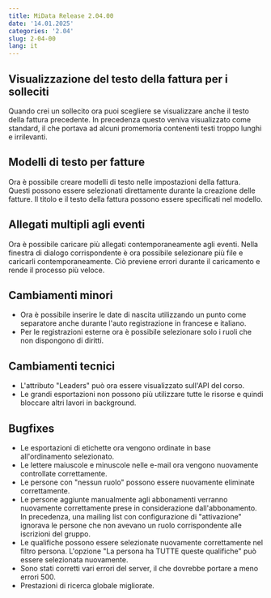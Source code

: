 ```yaml
---
title: MiData Release 2.04.00
date: '14.01.2025'
categories: '2.04'
slug: 2-04-00
lang: it
---
```


## Visualizzazione del testo della fattura per i solleciti
Quando crei un sollecito ora puoi scegliere se visualizzare anche il testo della fattura precedente. In precedenza questo veniva visualizzato come standard, il che portava ad alcuni promemoria contenenti testi troppo lunghi e irrilevanti.

## Modelli di testo per fatture
Ora è possibile creare modelli di testo nelle impostazioni della fattura. Questi possono essere selezionati direttamente durante la creazione delle fatture. Il titolo e il testo della fattura possono essere specificati nel modello.

## Allegati multipli agli eventi
Ora è possibile caricare più allegati contemporaneamente agli eventi. Nella finestra di dialogo corrispondente è ora possibile selezionare più file e caricarli contemporaneamente. Ciò previene errori durante il caricamento e rende il processo più veloce.

## Cambiamenti minori
- Ora è possibile inserire le date di nascita utilizzando un punto come separatore anche durante l'auto registrazione in francese e italiano.
- Per le registrazioni esterne ora è possibile selezionare solo i ruoli che non dispongono di diritti.

## Cambiamenti tecnici
- L'attributo "Leaders" può ora essere visualizzato sull'API del corso.
- Le grandi esportazioni non possono più utilizzare tutte le risorse e quindi bloccare altri lavori in background.

## Bugfixes
- Le esportazioni di etichette ora vengono ordinate in base all'ordinamento selezionato.
- Le lettere maiuscole e minuscole nelle e-mail ora vengono nuovamente controllate correttamente.
- Le persone con "nessun ruolo" possono essere nuovamente eliminate correttamente.
- Le persone aggiunte manualmente agli abbonamenti verranno nuovamente correttamente prese in considerazione dall'abbonamento. In precedenza, una mailing list con configurazione di "attivazione" ignorava le persone che non avevano un ruolo corrispondente alle iscrizioni del gruppo.
- Le qualifiche possono essere selezionate nuovamente correttamente nel filtro persona. L'opzione "La persona ha TUTTE queste qualifiche" può essere selezionata nuovamente.
- Sono stati corretti vari errori del server, il che dovrebbe portare a meno errori 500.
- Prestazioni di ricerca globale migliorate. 